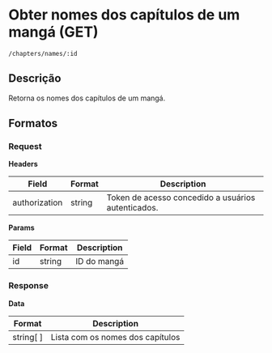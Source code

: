 # Obter nomes dos capítulos de um mangá (GET)

`/chapters/names/:id` 

## Descrição

Retorna os nomes dos capítulos de um mangá.

## Formatos

### Request

**Headers**

| Field | Format | Description |
|-------|-------|-------------|
|authorization| string | Token de acesso concedido a usuários autenticados. |


**Params**

| Field | Format | Description |
|-------|-------|-------------|
|id| string | ID do mangá |

### Response

**Data**

| Format | Description |
|-------|-------------|
| string[ ] | Lista com os nomes dos capítulos |